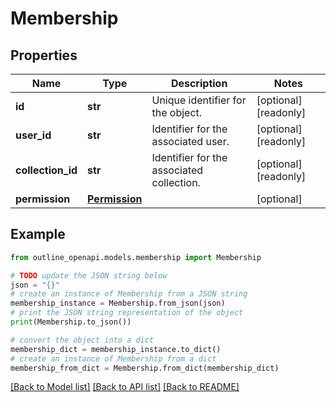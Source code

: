 # Membership


## Properties

Name | Type | Description | Notes
------------ | ------------- | ------------- | -------------
**id** | **str** | Unique identifier for the object. | [optional] [readonly] 
**user_id** | **str** | Identifier for the associated user. | [optional] [readonly] 
**collection_id** | **str** | Identifier for the associated collection. | [optional] [readonly] 
**permission** | [**Permission**](Permission.md) |  | [optional] 

## Example

```python
from outline_openapi.models.membership import Membership

# TODO update the JSON string below
json = "{}"
# create an instance of Membership from a JSON string
membership_instance = Membership.from_json(json)
# print the JSON string representation of the object
print(Membership.to_json())

# convert the object into a dict
membership_dict = membership_instance.to_dict()
# create an instance of Membership from a dict
membership_from_dict = Membership.from_dict(membership_dict)
```
[[Back to Model list]](../README.md#documentation-for-models) [[Back to API list]](../README.md#documentation-for-api-endpoints) [[Back to README]](../README.md)


